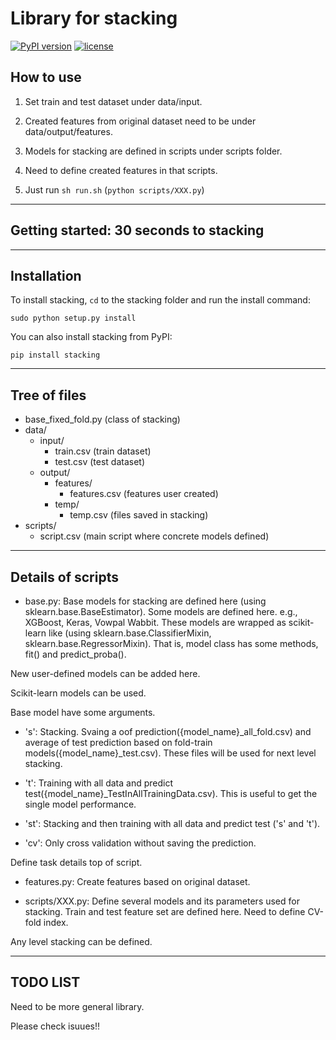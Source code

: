 # Library for stacking

[![PyPI version](https://badge.fury.io/py/stacking.svg)](https://badge.fury.io/py/stacking)
[![license](https://img.shields.io/github/license/mashape/apistatus.svg?maxAge=2592000)](https://github.com/ikki407/stacking/LICENSE)


## How to use

1. Set train and test dataset under data/input.

2. Created features from original dataset need to be under data/output/features.

3. Models for stacking are defined in scripts under scripts folder.

4. Need to define created features in that scripts.

5. Just run `sh run.sh` (`python scripts/XXX.py`)

------------------

## Getting started: 30 seconds to stacking

------------------

## Installation
To install stacking, `cd` to the stacking folder and run the install command:
```
sudo python setup.py install
```

You can also install stacking from PyPI:
```
pip install stacking
```


------------------



## Tree of files

- base_fixed_fold.py (class of stacking)
- data/
  - input/
    - train.csv (train dataset)
    - test.csv (test dataset)
  - output/
    - features/
      - features.csv (features user created)
    - temp/
      - temp.csv (files saved in stacking)
- scripts/
  - script.csv (main script where concrete models defined)



------------------



## Details of scripts

* base.py: 
Base models for stacking are defined here (using sklearn.base.BaseEstimator).
Some models are defined here. e.g., XGBoost, Keras, Vowpal Wabbit.
These models are wrapped as scikit-learn like (using sklearn.base.ClassifierMixin, sklearn.base.RegressorMixin).
That is, model class has some methods, fit() and predict_proba().

New user-defined models can be added here.

Scikit-learn models can be used.

Base model have some arguments.

- 's': Stacking. Svaing a oof prediction({model_name}_all_fold.csv) and average of test prediction based on fold-train models({model_name}_test.csv). These files will be used for next level stacking.

- 't': Training with all data and predict test({model_name}_TestInAllTrainingData.csv). This is useful to get the single model performance.

- 'st': Stacking and then training with all data and predict test ('s' and 't').

- 'cv': Only cross validation without saving the prediction.

Define task details top of script.


* features.py:
Create features based on original dataset.

* scripts/XXX.py:
Define several models and its parameters used for stacking.
Train and test feature set are defined here.
Need to define CV-fold index.

Any level stacking can be defined.


------------------



## TODO LIST

Need to be more general library.

Please check isuues!!

